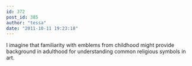 ```yaml
---
id: 372
post_id: 385
author: "tessa"
date: "2011-10-11 19:23:18"
---
```

I imagine that familiarity with emblems from childhood might provide background in adulthood for understanding common religious symbols in art.
